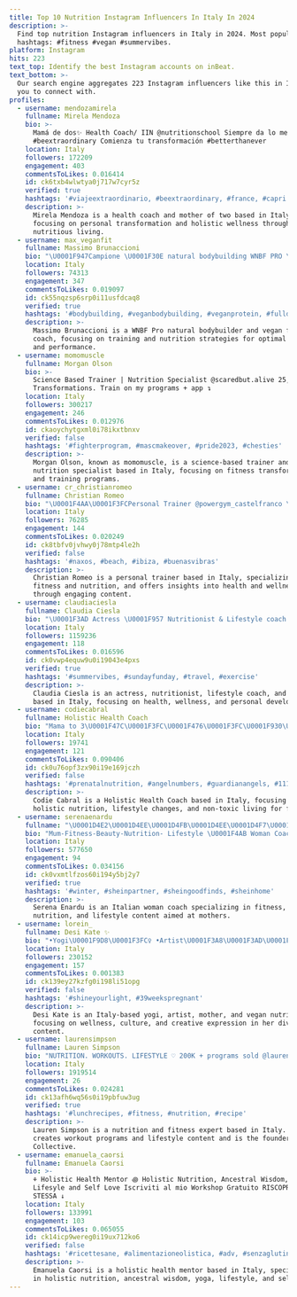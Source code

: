 ```yaml
---
title: Top 10 Nutrition Instagram Influencers In Italy In 2024
description: >-
  Find top nutrition Instagram influencers in Italy in 2024. Most popular
  hashtags: #fitness #vegan #summervibes.
platform: Instagram
hits: 223
text_top: Identify the best Instagram accounts on inBeat.
text_bottom: >-
  Our search engine aggregates 223 Instagram influencers like this in Italy for
  you to connect with.
profiles:
  - username: mendozamirela
    fullname: Mirela Mendoza
    bio: >-
      Mamá de dos✨ Health Coach/ IIN @nutritionschool Siempre da lo mejor de ti
      #beextraordinary Comienza tu transformación #betterthanever
    location: Italy
    followers: 172209
    engagement: 403
    commentsToLikes: 0.016414
    id: ck6txb4wlwtya0j717w7cyr5z
    verified: true
    hashtags: '#viajeextraordinario, #beextraordinary, #france, #capri'
    description: >-
      Mirela Mendoza is a health coach and mother of two based in Italy,
      focusing on personal transformation and holistic wellness through
      nutritious living.
  - username: max_veganfit
    fullname: Massimo Brunaccioni
    bio: "\U0001F947Campione \U0001F30E natural bodybuilding WNBF PRO \U0001F331Vegan da 12 anni \U0001F4AA\U0001F3FCFitness & nutrition coach @myproteinit Su @v_athlete_official parlo di allenamento"
    location: Italy
    followers: 74313
    engagement: 347
    commentsToLikes: 0.019097
    id: ck55nqzsp6srp0i11usfdcaq8
    verified: true
    hashtags: '#bodybuilding, #veganbodybuilding, #veganprotein, #fulldayofeating'
    description: >-
      Massimo Brunaccioni is a WNBF Pro natural bodybuilder and vegan fitness
      coach, focusing on training and nutrition strategies for optimal health
      and performance.
  - username: momomuscle
    fullname: Morgan Olson
    bio: >-
      Science Based Trainer | Nutrition Specialist @scaredbut.alive 25,000+
      Transformations. Train on my programs + app ↴
    location: Italy
    followers: 300217
    engagement: 246
    commentsToLikes: 0.012976
    id: ckaoychytgxml0i78ikxtbnxv
    verified: false
    hashtags: '#fighterprogram, #mascmakeover, #pride2023, #chesties'
    description: >-
      Morgan Olson, known as momomuscle, is a science-based trainer and
      nutrition specialist based in Italy, focusing on fitness transformations
      and training programs.
  - username: cr_christianromeo
    fullname: Christian Romeo
    bio: "\U0001F4AA\U0001F3FCPersonal Trainer @powergym_castelfranco \U0001F48A Integrazione @alex_nutrition \U0001FAA9 @dancingsombrero"
    location: Italy
    followers: 76285
    engagement: 144
    commentsToLikes: 0.020249
    id: ck8tbfv0jvhwy0j78mtp4le2h
    verified: false
    hashtags: '#naxos, #beach, #ibiza, #buenasvibras'
    description: >-
      Christian Romeo is a personal trainer based in Italy, specializing in
      fitness and nutrition, and offers insights into health and wellness
      through engaging content.
  - username: claudiaciesla
    fullname: Claudia Ciesla
    bio: "\U0001F3AD Actress \U0001F957 Nutritionist & Lifestyle coach \U0001F4DA Author of ‘Keep Eating Keep Losing’ \U0001F4DD Entrepreneur \U0001F4E9Contact: Claudia.enquiry@gmail.com"
    location: Italy
    followers: 1159236
    engagement: 118
    commentsToLikes: 0.016596
    id: ck0vwp4equw9u0i19043e4pxs
    verified: true
    hashtags: '#summervibes, #sundayfunday, #travel, #exercise'
    description: >-
      Claudia Ciesla is an actress, nutritionist, lifestyle coach, and author
      based in Italy, focusing on health, wellness, and personal development.
  - username: codiecabral
    fullname: Holistic Health Coach
    bio: "Mama to 3\U0001F47C\U0001F3FC\U0001F476\U0001F3FC\U0001F930\U0001F3FD \U0001F4ABGuiding families thru holistic nutrition + Lifestyle shifts ❥ Holistic Motherhood \U0001F331Non- toxic living 80% Crunchy 20% Just livin ☻"
    location: Italy
    followers: 19741
    engagement: 121
    commentsToLikes: 0.090406
    id: ck0u76opf3zx90i19e169jczh
    verified: false
    hashtags: '#prenatalnutrition, #angelnumbers, #guardianangels, #1111'
    description: >-
      Codie Cabral is a Holistic Health Coach based in Italy, focusing on
      holistic nutrition, lifestyle changes, and non-toxic living for families.
  - username: serenaenardu
    fullname: "\U0001D4E2\U0001D4EE\U0001D4FB\U0001D4EE\U0001D4F7\U0001D4EA \U0001D4D4\U0001D4F7\U0001D4EA\U0001D4FB\U0001D4ED\U0001D4FE ✨"
    bio: "Mum-Fitness-Beauty-Nutrition- Lifestyle \U0001F4AB Woman Coach \U0001F4AA\U0001F3FD Contact e collaboration\U0001F4E9: soloseresrl@gmail.com"
    location: Italy
    followers: 577650
    engagement: 94
    commentsToLikes: 0.034156
    id: ck0vxmtlfzos60i194y5bj2y7
    verified: true
    hashtags: '#winter, #sheinpartner, #sheingoodfinds, #sheinhome'
    description: >-
      Serena Enardu is an Italian woman coach specializing in fitness, beauty,
      nutrition, and lifestyle content aimed at mothers.
  - username: lorein_
    fullname: Desi Kate ✨
    bio: "•Yogi\U0001F9D8\U0001F3FC‍♀️ •Artist\U0001F3A8\U0001F3AD\U0001F3B6 @arttaleia •Mother\U0001F47C\U0001F3FC\U0001F9FF @leoniekatebaby •Utopian \U0001F310 •Culturologist \U0001F1EE\U0001F1F9 \U0001F4DC •Vegan Nutritionist \U0001F331\U0001F4DC •Citizen of the World \U0001F30F"
    location: Italy
    followers: 230152
    engagement: 157
    commentsToLikes: 0.001383
    id: ck139ey27kzfg0i198li51opg
    verified: false
    hashtags: '#shineyourlight, #39weekspregnant'
    description: >-
      Desi Kate is an Italy-based yogi, artist, mother, and vegan nutritionist,
      focusing on wellness, culture, and creative expression in her diverse
      content.
  - username: laurensimpson
    fullname: Lauren Simpson
    bio: "NUTRITION. WORKOUTS. LIFESTYLE ♡ 200K + programs sold @laurensimpsonfitness ♡ Founder: @rarecollective_official ♡ MC \U0001F48D"
    location: Italy
    followers: 1919514
    engagement: 26
    commentsToLikes: 0.024281
    id: ck13afh6wq56s0i19pbfuw3ug
    verified: true
    hashtags: '#lunchrecipes, #fitness, #nutrition, #recipe'
    description: >-
      Lauren Simpson is a nutrition and fitness expert based in Italy. She
      creates workout programs and lifestyle content and is the founder of Rare
      Collective.
  - username: emanuela_caorsi
    fullname: Emanuela Caorsi
    bio: >-
      ⚘ Holistic Health Mentor ꩜ Holistic Nutrition, Ancestral Wisdom, Yoga,
      Lifesyle and Self Love Iscriviti al mio Workshop Gratuito RISCOPRI TE
      STESSA ↓
    location: Italy
    followers: 133991
    engagement: 103
    commentsToLikes: 0.065055
    id: ck14icp9wereg0i19ux712ko6
    verified: false
    hashtags: '#ricettesane, #alimentazioneolistica, #adv, #senzaglutine'
    description: >-
      Emanuela Caorsi is a holistic health mentor based in Italy, specializing
      in holistic nutrition, ancestral wisdom, yoga, lifestyle, and self-love.
---
```


